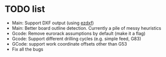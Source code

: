 # TODO list

* Main: Support DXF output (using [ezdxf](https://pypi.org/project/ezdxf/))
* Main: Better board outline detection. Currently a pile of messy heuristics
* Gcode: Remove eurorack assumptions by default (make it a flag)
* Gcode: Support different drilling cycles (e.g. simple feed, G83)
* GCode: support work coordinate offsets other than G53
* Fix all the bugs
